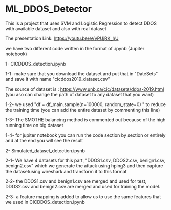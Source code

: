 # ML_DDOS_Detector
This is a project that uses SVM and Logistic Regression to detect DDOS with available dataset and also with real dataset

The presentation Link:
https://youtu.be/eVyPUjRK_hU

we have two different code written in the format of .ipynb (Jupiter notebook)

1- CICDDOS_detection.ipynb

1-1- make sure that you download the dataset and put that in "DateSets" and save it with name "cicddos2019_dataset.csv" 

The source of dataset is : https://www.unb.ca/cic/datasets/ddos-2019.html (you aso can change the path of dataset to any dataset that you want)

1-2- we used "df = df_main.sample(n=100000, random_state=0) " to reduce the training time  (you can add the entire dataset by commenting this line)

1-3- The SMOTHE balancing method is commented out because of the high running time on big dataset

1-4- for jupiter notebook you can run the code section by section or entirely and at the end you will see the result

2- Simulated_dataset_detection.ipynb

2-1- We have 4 datasets for this part, "DDOS1.csv, DDOS2.csv, benign1.csv, benign2.csv" which we generate the attack using hping3 and then capture the datasetusing wireshark and transform it to this format

2-2- the DDOS1.csv and benign1.csv are merged and used for test, DDOS2.csv and benign2.csv are merged and used for training the model.

2-3- a feature mapping is added to allow us to use the same features that we used in CICDDOS_detection.ipynb


